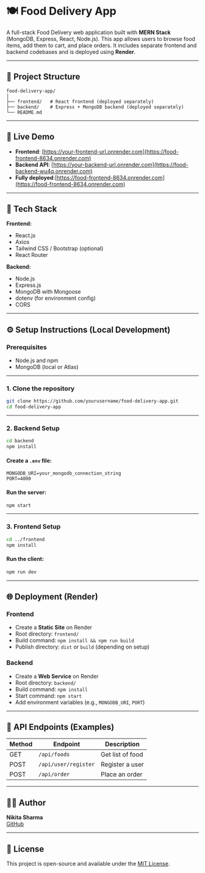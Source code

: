 # 🍽️ Food Delivery App

A full-stack Food Delivery web application built with **MERN Stack** (MongoDB, Express, React, Node.js). This app allows users to browse food items, add them to cart, and place orders. It includes separate frontend and backend codebases and is deployed using **Render**.

---

## 📁 Project Structure

```
food-delivery-app/
│
├── frontend/   # React frontend (deployed separately)
├── backend/    # Express + MongoDB backend (deployed separately)
└── README.md
```

---

## 🔗 Live Demo

- **Frontend**: [https://your-frontend-url.onrender.com](https://food-frontend-8634.onrender.com)
- **Backend API**: [https://your-backend-url.onrender.com](https://food-backend-wu4q.onrender.com)
- **Fully deployed**:[https://food-frontend-8634.onrender.com](https://food-frontend-8634.onrender.com)

---

## 🚀 Tech Stack

**Frontend:**
- React.js
- Axios
- Tailwind CSS / Bootstrap (optional)
- React Router

**Backend:**
- Node.js
- Express.js
- MongoDB with Mongoose
- dotenv (for environment config)
- CORS

---

## ⚙️ Setup Instructions (Local Development)

### Prerequisites
- Node.js and npm
- MongoDB (local or Atlas)

---

### 1. Clone the repository
```bash
git clone https://github.com/yourusername/food-delivery-app.git
cd food-delivery-app
```

---

### 2. Backend Setup
```bash
cd backend
npm install
```

#### Create a `.env` file:
```env
MONGODB_URI=your_mongodb_connection_string
PORT=4000
```

#### Run the server:
```bash
npm start
```

---

### 3. Frontend Setup
```bash
cd ../frontend
npm install
```

#### Run the client:
```bash
npm run dev
```

---

## 🌐 Deployment (Render)

### Frontend
- Create a **Static Site** on Render
- Root directory: `frontend/`
- Build command: `npm install && npm run build`
- Publish directory: `dist` or `build` (depending on setup)

### Backend
- Create a **Web Service** on Render
- Root directory: `backend/`
- Build command: `npm install`
- Start command: `npm start`
- Add environment variables (e.g., `MONGODB_URI`, `PORT`)

---

## 🧪 API Endpoints (Examples)

| Method | Endpoint             | Description         |
|--------|----------------------|---------------------|
| GET    | `/api/foods`         | Get list of food    |
| POST   | `/api/user/register` | Register a user     |
| POST   | `/api/order`         | Place an order      |

---

## 👩‍💻 Author

**Nikita Sharma**  
[GitHub](https://github.com/nikkitabhardwaj)

---

## 📄 License

This project is open-source and available under the [MIT License](LICENSE).

